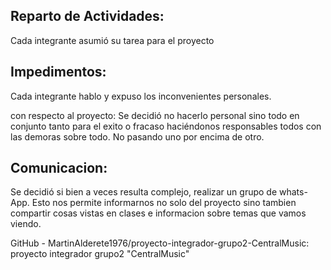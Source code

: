 ## Reparto de Actividades:
Cada integrante asumió su tarea para el proyecto

## Impedimentos:
Cada integrante hablo y expuso los inconvenientes personales.

con respecto al proyecto:
Se decidió no hacerlo personal sino todo en conjunto tanto para el exito o fracaso haciéndonos responsables todos con las demoras sobre todo. No pasando uno por encima de otro.

## Comunicacion:
Se decidió si bien a veces resulta complejo, realizar un grupo de whats-App.
Esto nos permite informarnos no solo del proyecto sino tambien compartir cosas vistas en clases e informacion sobre temas que vamos viendo.

GitHub - MartinAlderete1976/proyecto-integrador-grupo2-CentralMusic: proyecto integrador grupo2 "CentralMusic"
